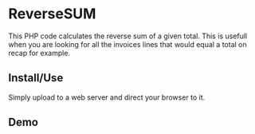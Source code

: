# ReverseSUM
This PHP code calculates the reverse sum of a given total. This is usefull when you are looking for all the invoices lines that would equal a total on recap for example.

## Install/Use
Simply upload to a web server and direct your browser to it.

## Demo
[Demo Site]: http://sum.albgroupe.com
